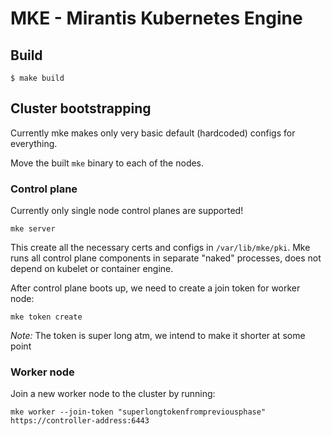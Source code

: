 # MKE - Mirantis Kubernetes Engine


## Build

```
$ make build
```


## Cluster bootstrapping

Currently mke makes only very basic default (hardcoded) configs for everything.

Move the built `mke` binary to each of the nodes.

### Control plane

Currently only single node control planes are supported!

`mke server`

This create all the necessary certs and configs in `/var/lib/mke/pki`. Mke runs all control plane components in separate "naked" processes, does not depend on kubelet or container engine.

After control plane boots up, we need to create a join token for worker node:
```
mke token create
```

*Note:* The token is super long atm, we intend to make it shorter at some point

### Worker node

Join a new worker node to the cluster by running:
```
mke worker --join-token "superlongtokenfrompreviousphase" https://controller-address:6443
```

